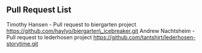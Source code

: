 ## Pull Request List
Timothy Hansen - Pull request to biergarten project https://github.com/haylyo/biergarten\_icebreaker.git
Andrew Nachtsheim - Pull request to lederhosen project https://github.com/tantshirt/lederhosen-storytime.git